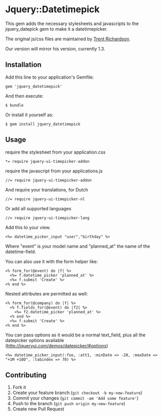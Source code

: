 # Jquery::Datetimepick

This gem adds the necessary stylesheets and javascripts to the jquery_datepick gem to make it a datetimepicker.

The original js/css files are maintained by [Trent Richardson](https://github.com/trentrichardson/jQuery-Timepicker-Addon).

Our version will mirror his version, currently 1.3.

## Installation

Add this line to your application's Gemfile:

    gem 'jquery_datetimepick'

And then execute:

    $ bundle

Or install it yourself as:

    $ gem install jquery_datetimepick

## Usage

require the stylesheet from your application.css

    *= require jquery-ui-timepicker-addon
		
require the javascript from your applications.js

    //= require jquery-ui-timepicker-addon

And require your translations, for Dutch

    //= require jquery-ui-timepicker-nl

Or add all supported languages

    //= require jquery-ui-timepicker-lang

Add this to your view.

    <%= datetime_picker_input "user","birthday" %>
	

Where "event" is your model name and "planned_at" the name of the datetime-field.

You can also use it with the form helper like:

    <% form_for(@event) do |f| %>
      <%= f.datetime_picker 'planned_at' %>
      <%= f.submit 'Create' %>
    <% end %>

Nested attributes are permitted as well:

    <% form_for(@company) do |f| %>
      <% f.fields_for(@event) do |f2| %>
        <%= f2.datetime_picker 'planned_at' %>
      <% end %>
      <%= f.submit 'Create' %>
    <% end %>

You can pass options as it would be a normal text_field, plus all the datepicker options available (http://jqueryui.com/demos/datepicker/#options)

    <%= datetime_picker_input(:foo, :att1, :minDate => -20, :maxDate => "+1M +10D", :tabindex => 70) %>

## Contributing

1. Fork it
2. Create your feature branch (`git checkout -b my-new-feature`)
3. Commit your changes (`git commit -am 'Add some feature'`)
4. Push to the branch (`git push origin my-new-feature`)
5. Create new Pull Request
